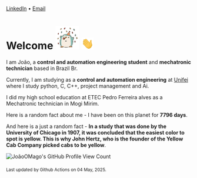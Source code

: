 [LinkedIn](https://www.linkedin.com/in/joão-pedro-gozzoli-b95641301/) &bull;
[Email](joaopedrogozzoli@gmail.com)

# Welcome <img src="happy.gif" height="64px" /> <img src="wave.gif" height="32px" />

I am João, a  **control and automation engineering student** and **mechatronic technician** based in Brazil Br.

Currently, I am studying as a **control and automation engineering** at [Unifei](https://unifei.edu.br) where I study python, C, C++, project management and Ai.

I did my high school education at ETEC Pedro Ferreira alves as a Mechatronic technician in Mogi Mirim.

Here is a random fact about me - I have been on this planet for **7796 days**.

And here is a just a random fact -  **In a study that was done by the University of Chicago in 1907, it was concluded that the easiest color to spot is yellow. This is why John Hertz, who is the founder of the Yellow Cab Company picked cabs to be yellow**.

![JoãoOMago's GitHub Profile View Count](https://komarev.com/ghpvc/?username=JoaoOMago)

<sub>Last updated by Github Actions on 04 May, 2025.</sub>

